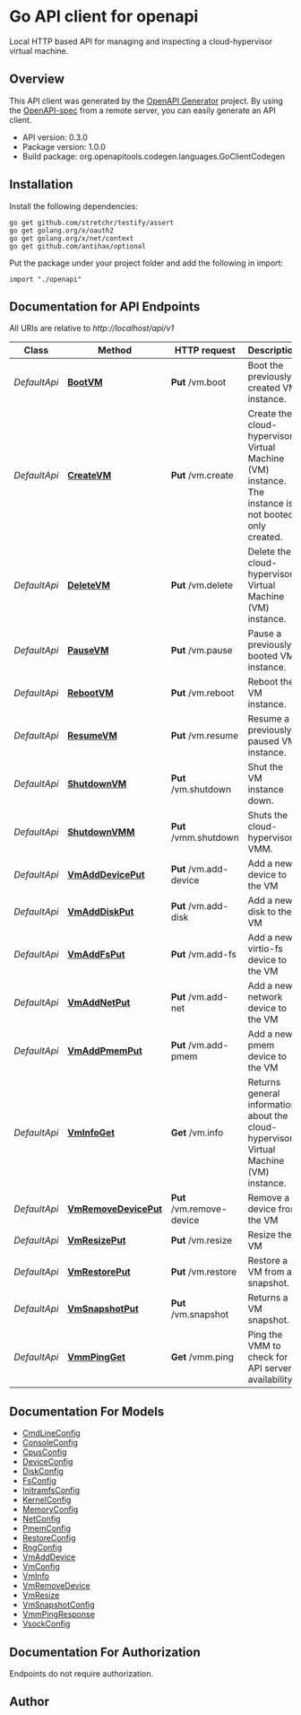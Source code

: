 # Go API client for openapi

Local HTTP based API for managing and inspecting a cloud-hypervisor virtual machine.

## Overview
This API client was generated by the [OpenAPI Generator](https://openapi-generator.tech) project.  By using the [OpenAPI-spec](https://www.openapis.org/) from a remote server, you can easily generate an API client.

- API version: 0.3.0
- Package version: 1.0.0
- Build package: org.openapitools.codegen.languages.GoClientCodegen

## Installation

Install the following dependencies:

```shell
go get github.com/stretchr/testify/assert
go get golang.org/x/oauth2
go get golang.org/x/net/context
go get github.com/antihax/optional
```

Put the package under your project folder and add the following in import:

```golang
import "./openapi"
```

## Documentation for API Endpoints

All URIs are relative to *http://localhost/api/v1*

Class | Method | HTTP request | Description
------------ | ------------- | ------------- | -------------
*DefaultApi* | [**BootVM**](docs/DefaultApi.md#bootvm) | **Put** /vm.boot | Boot the previously created VM instance.
*DefaultApi* | [**CreateVM**](docs/DefaultApi.md#createvm) | **Put** /vm.create | Create the cloud-hypervisor Virtual Machine (VM) instance. The instance is not booted, only created.
*DefaultApi* | [**DeleteVM**](docs/DefaultApi.md#deletevm) | **Put** /vm.delete | Delete the cloud-hypervisor Virtual Machine (VM) instance.
*DefaultApi* | [**PauseVM**](docs/DefaultApi.md#pausevm) | **Put** /vm.pause | Pause a previously booted VM instance.
*DefaultApi* | [**RebootVM**](docs/DefaultApi.md#rebootvm) | **Put** /vm.reboot | Reboot the VM instance.
*DefaultApi* | [**ResumeVM**](docs/DefaultApi.md#resumevm) | **Put** /vm.resume | Resume a previously paused VM instance.
*DefaultApi* | [**ShutdownVM**](docs/DefaultApi.md#shutdownvm) | **Put** /vm.shutdown | Shut the VM instance down.
*DefaultApi* | [**ShutdownVMM**](docs/DefaultApi.md#shutdownvmm) | **Put** /vmm.shutdown | Shuts the cloud-hypervisor VMM.
*DefaultApi* | [**VmAddDevicePut**](docs/DefaultApi.md#vmadddeviceput) | **Put** /vm.add-device | Add a new device to the VM
*DefaultApi* | [**VmAddDiskPut**](docs/DefaultApi.md#vmadddiskput) | **Put** /vm.add-disk | Add a new disk to the VM
*DefaultApi* | [**VmAddFsPut**](docs/DefaultApi.md#vmaddfsput) | **Put** /vm.add-fs | Add a new virtio-fs device to the VM
*DefaultApi* | [**VmAddNetPut**](docs/DefaultApi.md#vmaddnetput) | **Put** /vm.add-net | Add a new network device to the VM
*DefaultApi* | [**VmAddPmemPut**](docs/DefaultApi.md#vmaddpmemput) | **Put** /vm.add-pmem | Add a new pmem device to the VM
*DefaultApi* | [**VmInfoGet**](docs/DefaultApi.md#vminfoget) | **Get** /vm.info | Returns general information about the cloud-hypervisor Virtual Machine (VM) instance.
*DefaultApi* | [**VmRemoveDevicePut**](docs/DefaultApi.md#vmremovedeviceput) | **Put** /vm.remove-device | Remove a device from the VM
*DefaultApi* | [**VmResizePut**](docs/DefaultApi.md#vmresizeput) | **Put** /vm.resize | Resize the VM
*DefaultApi* | [**VmRestorePut**](docs/DefaultApi.md#vmrestoreput) | **Put** /vm.restore | Restore a VM from a snapshot.
*DefaultApi* | [**VmSnapshotPut**](docs/DefaultApi.md#vmsnapshotput) | **Put** /vm.snapshot | Returns a VM snapshot.
*DefaultApi* | [**VmmPingGet**](docs/DefaultApi.md#vmmpingget) | **Get** /vmm.ping | Ping the VMM to check for API server availability


## Documentation For Models

 - [CmdLineConfig](docs/CmdLineConfig.md)
 - [ConsoleConfig](docs/ConsoleConfig.md)
 - [CpusConfig](docs/CpusConfig.md)
 - [DeviceConfig](docs/DeviceConfig.md)
 - [DiskConfig](docs/DiskConfig.md)
 - [FsConfig](docs/FsConfig.md)
 - [InitramfsConfig](docs/InitramfsConfig.md)
 - [KernelConfig](docs/KernelConfig.md)
 - [MemoryConfig](docs/MemoryConfig.md)
 - [NetConfig](docs/NetConfig.md)
 - [PmemConfig](docs/PmemConfig.md)
 - [RestoreConfig](docs/RestoreConfig.md)
 - [RngConfig](docs/RngConfig.md)
 - [VmAddDevice](docs/VmAddDevice.md)
 - [VmConfig](docs/VmConfig.md)
 - [VmInfo](docs/VmInfo.md)
 - [VmRemoveDevice](docs/VmRemoveDevice.md)
 - [VmResize](docs/VmResize.md)
 - [VmSnapshotConfig](docs/VmSnapshotConfig.md)
 - [VmmPingResponse](docs/VmmPingResponse.md)
 - [VsockConfig](docs/VsockConfig.md)


## Documentation For Authorization

 Endpoints do not require authorization.



## Author



